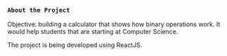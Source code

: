 ### `About the Project`

Objective: building a calculator that shows how binary operations work. It would help students that are starting at Computer Science.

The project is being developed using ReactJS.
